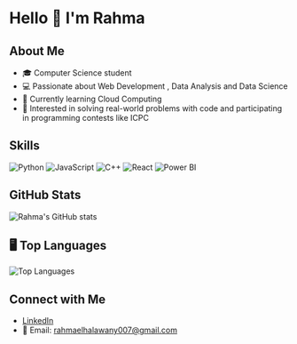# Hello 👋 I'm Rahma

## About Me
- 🎓 Computer Science student  
- 💻 Passionate about Web Development , Data Analysis  and Data Science
- 🌱 Currently learning Cloud Computing 
- 🎯 Interested in solving real-world problems with code and participating in programming contests like ICPC  

## Skills
![Python](https://img.shields.io/badge/Python-3776AB?logo=python&logoColor=white)
![JavaScript](https://img.shields.io/badge/JavaScript-F7DF1E?logo=javascript&logoColor=black)
![C++](https://img.shields.io/badge/C++-00599C?logo=cplusplus&logoColor=white)
![React](https://img.shields.io/badge/React-20232A?logo=react&logoColor=61DAFB)
![Power BI](https://img.shields.io/badge/PowerBI-F2C811?logo=powerbi&logoColor=black)

## GitHub Stats
![Rahma's GitHub stats](https://github-readme-stats.vercel.app/api?username=rahma-khaled&show_icons=true&theme=tokyonight)

## 🖥️ Top Languages
![Top Languages](https://github-readme-stats.vercel.app/api/top-langs/?username=rahma-khaled&layout=compact&theme=tokyonight)


## Connect with Me
- [LinkedIn](https://www.linkedin.com/in/rahma-khaled007/)   
- 📧 Email: rahmaelhalawany007@gmail.com
